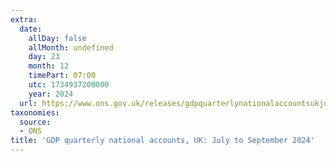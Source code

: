 ```yaml
---
extra:
  date:
    allDay: false
    allMonth: undefined
    day: 23
    month: 12
    timePart: 07:00
    utc: 1734937200000
    year: 2024
  url: https://www.ons.gov.uk/releases/gdpquarterlynationalaccountsukjulytoseptember2024
taxonomies:
  source:
  - ONS
title: 'GDP quarterly national accounts, UK: July to September 2024'
---
```

